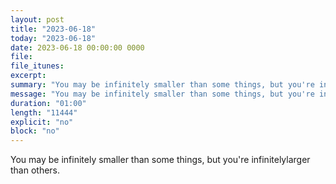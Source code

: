 ```yaml
---
layout: post
title: "2023-06-18"
today: "2023-06-18"
date: 2023-06-18 00:00:00 0000
file:
file_itunes:
excerpt:
summary: "You may be infinitely smaller than some things, but you're infinitelylarger than others."
message: "You may be infinitely smaller than some things, but you're infinitelylarger than others."
duration: "01:00"
length: "11444"
explicit: "no"
block: "no"
---
```

You may be infinitely smaller than some things, but you're infinitelylarger than others.


